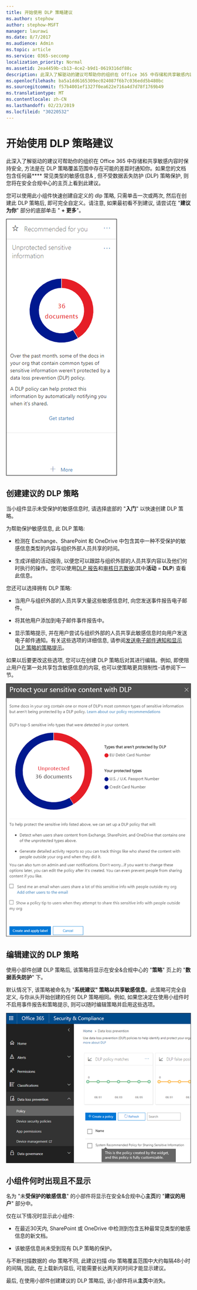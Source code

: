 ```yaml
---
title: 开始使用 DLP 策略建议
ms.author: stephow
author: stephow-MSFT
manager: laurawi
ms.date: 8/7/2017
ms.audience: Admin
ms.topic: article
ms.service: O365-seccomp
localization_priority: Normal
ms.assetid: 2ea4459b-cb13-4ce2-b9d1-0619316df88c
description: 此深入了解驱动的建议可帮助你的组织在 Office 365 中存储和共享敏感内容时保持安全, 方法是在 DLP 策略覆盖范围中存在可能的差距时通知你。如果您的文档包含任何最常用的五种类型&amp;的敏感信息, 但不受 DLP 策略保护, 您将在安全合规中心的主页上看到此建议。
ms.openlocfilehash: ba5a1dd6165309ec024087f6b7c036edd5b480bc
ms.sourcegitcommit: f57b4001ef1327f0ea622e716a4d7d78f1769b49
ms.translationtype: MT
ms.contentlocale: zh-CN
ms.lasthandoff: 02/23/2019
ms.locfileid: "30220532"
---
```

# <a name="get-started-with-dlp-policy-recommendations"></a>开始使用 DLP 策略建议

此深入了解驱动的建议可帮助你的组织在 Office 365 中存储和共享敏感内容时保持安全, 方法是在 DLP 策略覆盖范围中存在可能的差距时通知你。如果您的文档包含任何最**** 常见类型的敏感信息&amp; , 但不受数据丢失防护 (DLP) 策略保护, 则您将在安全合规中心的主页上看到此建议。 
  
您可以使用此小组件快速创建自定义的 dlp 策略, 只需单击一次或两次, 然后在创建此 DLP 策略后, 即可完全自定义。请注意, 如果最初看不到建议, 请尝试在 "**建议为你**" 部分的底部单击 " **+ 更多**"。 
  
![名为不受保护的敏感信息的小部件](media/91bc04d2-6eff-4294-8b73-b2d56d26ffc4.png)
  
## <a name="create-the-recommended-dlp-policy"></a>创建建议的 DLP 策略

当小组件显示未受保护的敏感信息时, 请选择底部的 "**入门**" 以快速创建 DLP 策略。 
  
为帮助保护敏感信息, 此 DLP 策略:
  
- 检测在 Exchange、SharePoint 和 OneDrive 中包含其中一种不受保护的敏感信息类型的内容与组织外部人员共享的时间。
    
- 生成详细的活动报告, 以便您可以跟踪与组织外部的人员共享内容以及他们何时执行的操作。您可以使用[DLP 报告](view-the-dlp-reports.md)和[审核日志数据](search-the-audit-log-in-security-and-compliance.md)(其中**活动** = **DLP**) 查看此信息。
    
您还可以选择拥有 DLP 策略:
  
- 当用户与组织外部的人员共享大量这些敏感信息时, 向您发送事件报告电子邮件。
    
- 将其他用户添加到电子邮件事件报告中。
    
- 显示策略提示, 并在用户尝试与组织外部的人员共享此敏感信息时向用户发送电子邮件通知。有关这些选项的详细信息, 请参阅[发送电子邮件通知和显示 DLP 策略的策略提示](use-notifications-and-policy-tips.md)。
    
如果以后要更改这些选项, 您可以在创建 DLP 策略后对其进行编辑。例如, 即使阻止用户在第一处共享包含敏感信息的内容, 也可以使策略更具限制性-请参阅下一节。
  
![名为不受保护的敏感信息的小部件的设置](media/b6106cbd-1bed-4582-aaef-b678de470c9b.png)
  
## <a name="edit-the-recommended-dlp-policy"></a>编辑建议的 DLP 策略

使用小部件创建 DLP 策略后, 该策略将显示在安全&amp;合规中心的 "**策略**" 页上的 "**数据丢失防护**" 下。 
  
默认情况下, 该策略被命名为 "**系统建议" 策略以共享敏感信息**。此策略可完全自定义, 与你从头开始创建的任何 DLP 策略相同。例如, 如果您决定在使用小组件时不启用事件报告和策略提示, 则可以随时编辑策略并启用这些选项。
  
![系统建议的共享敏感信息的策略](media/2fc49f25-ec25-4433-add4-d60f73888f13.png)
  
## <a name="when-the-widget-does-and-does-not-appear"></a>小组件何时出现且不显示

名为 "未**受保护的敏感信息**" 的小部件将显示在安全&amp;合规中心**主页**的 "**建议的用户**" 部分中。 
  
仅在以下情况时显示此小组件:
  
- 在最近30天内, SharePoint 或 OneDrive 中检测到包含五种最常见类型的敏感信息的新文档。
    
- 该敏感信息尚未受到现有 DLP 策略的保护。
    
与不断扫描数据的 dlp 策略不同, 此建议扫描 dlp 策略覆盖范围中大约每隔48小时的间隔, 因此, 在上载新内容后, 可能需要长达两天的时间才能显示建议。
  
最后, 在使用小部件创建建议的 DLP 策略后, 该小部件将从**主页**中消失。 
  

